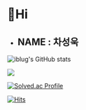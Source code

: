 # 👋Hi

* ## NAME : 차성욱

![iblug's GitHub stats](https://github-readme-stats.vercel.app/api?username=tjddnr9553&show_icons=true&theme=highcontrast)

<img src="https://github-readme-stats.vercel.app/api/top-langs/?username=tjddnr9553&layout=compact&theme=dark"/>

[![Solved.ac Profile](http://mazassumnida.wtf/api/generate_badge?boj=tjddnr9553)](https://solved.ac/tjddnr9553)

[![Hits](https://hits.seeyoufarm.com/api/count/incr/badge.svg?url=https%3A%2F%2Fgithub.com%2Ftjddnr9553%2Ftjddnr9553.git&count_bg=%2379C83D&title_bg=%23555555&icon=&icon_color=%23E7E7E7&title=hits&edge_flat=false)](https://hits.seeyoufarm.com)

